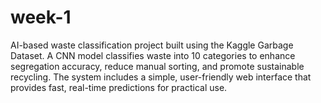 # week-1
AI-based waste classification project built using the Kaggle Garbage Dataset. A CNN model classifies waste into 10 categories to enhance segregation accuracy, reduce manual sorting, and promote sustainable recycling. The system includes a simple, user-friendly web interface that provides fast, real-time predictions for practical use.
